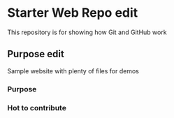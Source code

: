 # Starter Web Repo edit

This repository is for showing how Git and GitHub work

## Purpose edit

Sample website with plenty of files for demos

### Purpose

### Hot to contribute

